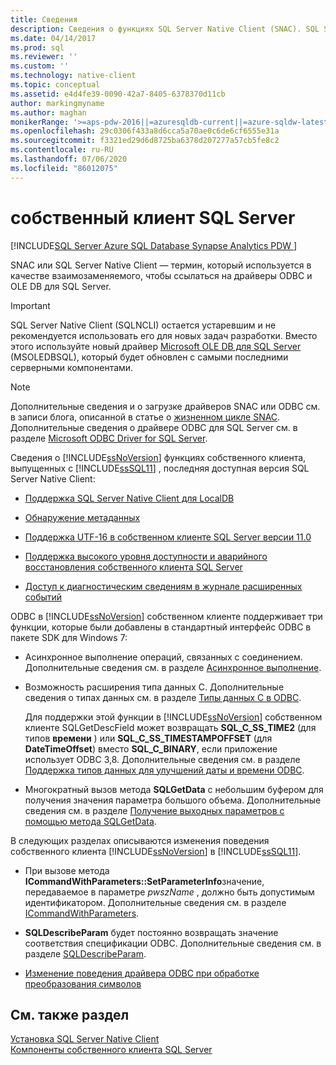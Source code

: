 ```yaml
---
title: Сведения
description: Сведения о функциях SQL Server Native Client (SNAC). SQL Server Native Client ссылается на драйверы ODBC и OLE DB для SQL Server.
ms.date: 04/14/2017
ms.prod: sql
ms.reviewer: ''
ms.custom: ''
ms.technology: native-client
ms.topic: conceptual
ms.assetid: e4d4fe39-0090-42a7-8405-6378370d11cb
author: markingmyname
ms.author: maghan
monikerRange: '>=aps-pdw-2016||=azuresqldb-current||=azure-sqldw-latest||>=sql-server-2016||=sqlallproducts-allversions||>=sql-server-linux-2017||=azuresqldb-mi-current'
ms.openlocfilehash: 29c0306f433a8d6cca5a70ae0c6de6cf6555e31a
ms.sourcegitcommit: f3321ed29d6d8725ba6378d207277a57cb5fe8c2
ms.contentlocale: ru-RU
ms.lasthandoff: 07/06/2020
ms.locfileid: "86012075"
---
```

# <a name="sql-server-native-client"></a>собственный клиент SQL Server
[!INCLUDE[SQL Server Azure SQL Database Synapse Analytics PDW ](../../includes/applies-to-version/sql-asdb-asdbmi-asa-pdw.md)]

SNAC или SQL Server Native Client — термин, который используется в качестве взаимозаменяемого, чтобы ссылаться на драйверы ODBC и OLE DB для SQL Server.

> [!IMPORTANT] 
> SQL Server Native Client (SQLNCLI) остается устаревшим и не рекомендуется использовать его для новых задач разработки. Вместо этого используйте новый драйвер [Microsoft OLE DB для SQL Server](../../connect/oledb/oledb-driver-for-sql-server.md) (MSOLEDBSQL), который будет обновлен с самыми последними серверными компонентами.

> [!NOTE]
> Дополнительные сведения и о загрузке драйверов SNAC или ODBC см. в записи блога, описанной в статье о [жизненном цикле SNAC](https://blogs.msdn.microsoft.com/sqlreleaseservices/snac-lifecycle-explained/).
> Дополнительные сведения о драйвере ODBC для SQL Server см. в разделе [Microsoft ODBC Driver for SQL Server](../../connect/odbc/microsoft-odbc-driver-for-sql-server.md).  

 Сведения о [!INCLUDE[ssNoVersion](../../includes/ssnoversion-md.md)] функциях собственного клиента, выпущенных с [!INCLUDE[ssSQL11](../../includes/sssql11-md.md)] , последняя доступная версия SQL Server Native Client:

-   [Поддержка SQL Server Native Client для LocalDB](../../relational-databases/native-client/features/sql-server-native-client-support-for-localdb.md)  

-   [Обнаружение метаданных](../../relational-databases/native-client/features/metadata-discovery.md)  

-   [Поддержка UTF-16 в собственном клиенте SQL Server версии 11.0](../../relational-databases/native-client/features/utf-16-support-in-sql-server-native-client-11-0.md)  

-   [Поддержка высокого уровня доступности и аварийного восстановления собственного клиента SQL Server](../../relational-databases/native-client/features/sql-server-native-client-support-for-high-availability-disaster-recovery.md)  

-   [Доступ к диагностическим сведениям в журнале расширенных событий](../../relational-databases/native-client/features/accessing-diagnostic-information-in-the-extended-events-log.md)  

ODBC в [!INCLUDE[ssNoVersion](../../includes/ssnoversion-md.md)] собственном клиенте поддерживает три функции, которые были добавлены в стандартный интерфейс ODBC в пакете SDK для Windows 7:  

-   Асинхронное выполнение операций, связанных с соединением. Дополнительные сведения см. в разделе [Асинхронное выполнение](https://go.microsoft.com/fwlink/?LinkID=191493).  

-   Возможность расширения типа данных C. Дополнительные сведения о типах данных см. в разделе [Типы данных C в ODBC](https://go.microsoft.com/fwlink/?LinkID=191495).  

     Для поддержки этой функции в [!INCLUDE[ssNoVersion](../../includes/ssnoversion-md.md)] собственном клиенте SQLGetDescField может возвращать **SQL_C_SS_TIME2** (для типов **времени** ) или **SQL_C_SS_TIMESTAMPOFFSET** (для **DateTimeOffset**) вместо **SQL_C_BINARY**, если приложение использует ODBC 3,8. Дополнительные сведения см. в разделе [Поддержка типов данных для улучшений даты и времени ODBC](../../relational-databases/native-client-odbc-date-time/data-type-support-for-odbc-date-and-time-improvements.md).  

-   Многократный вызов метода **SQLGetData** с небольшим буфером для получения значения параметра большого объема. Дополнительные сведения см. в разделе [Получение выходных параметров с помощью метода SQLGetData](https://go.microsoft.com/fwlink/?LinkID=191494).  

 В следующих разделах описываются изменения поведения собственного клиента [!INCLUDE[ssNoVersion](../../includes/ssnoversion-md.md)] в [!INCLUDE[ssSQL11](../../includes/sssql11-md.md)].  

-   При вызове метода **ICommandWithParameters::SetParameterInfo**значение, передаваемое в параметре *pwszName* , должно быть допустимым идентификатором. Дополнительные сведения см. в разделе [ICommandWithParameters](../../relational-databases/native-client-ole-db-interfaces/icommandwithparameters.md).  

-   **SQLDescribeParam** будет постоянно возвращать значение соответствия спецификации ODBC. Дополнительные сведения см. в разделе [SQLDescribeParam](../../relational-databases/native-client-odbc-api/sqldescribeparam.md).  

-   [Изменение поведения драйвера ODBC при обработке преобразования символов](../../relational-databases/native-client/features/odbc-driver-behavior-change-when-handling-character-conversions.md)  

## <a name="see-also"></a>См. также раздел  
[Установка SQL Server Native Client](../../relational-databases/native-client/applications/installing-sql-server-native-client.md)  
 [Компоненты собственного клиента SQL Server](../../relational-databases/native-client/features/sql-server-native-client-features.md)  
